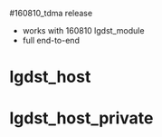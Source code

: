 #160810_tdma release
  - works with 160810 lgdst_module
  - full end-to-end

# lgdst_host
# lgdst_host_private
